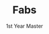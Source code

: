 ---
title: Fabs
subtitle: 1st Year Master
description: This is a short description
type: master
layout: people
image: https://osslab-pku.github.io/assets/images/Fabs.jpg # Put your avatar here or upload one
---